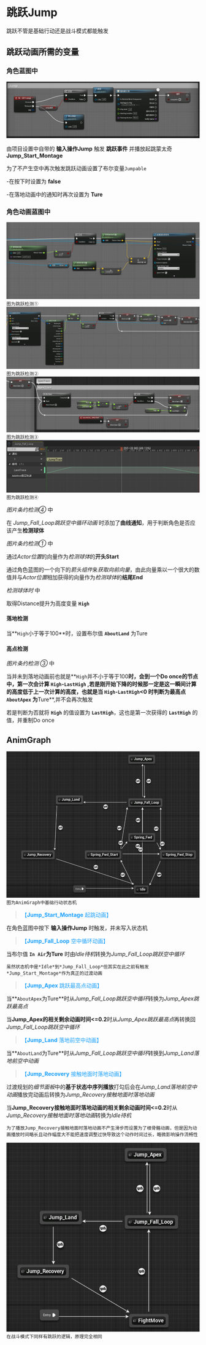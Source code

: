 # 跳跃Jump
跳跃不管是基础行动还是战斗模式都能触发

## 跳跃动画所需的变量

### 角色蓝图中

![Image](amWiki/images/Jump1.png)

由项目设置中自带的 **输入操作Jump** 触发 **跳跃事件** 并播放起跳蒙太奇 **Jump_Start_Montage**

为了不产生空中再次触发跳跃动画设置了布尔变量`Jumpable`

 -在按下时设置为 **false**

 -在落地动画中的通知时再次设置为 **Ture**

### 角色动画蓝图中
![Image](amWiki/images/Jump4.png)
`图为跳跃检测①`
![Image](amWiki/images/Jump5.png)
`图为跳跃检测②`
![Image](amWiki/images/Jump6.png)
`图为跳跃检测③`
![Image](amWiki/images/Jump7.png)
`图为跳跃检测④`

*图片条约检测④* 中

在 *Jump_Fall_Loop跳跃空中循环动画* 时添加了**曲线通知**，用于判断角色是否应该产生**检测球体**

*图片条约检测①* 中

通过*Actor位置*的向量作为*检测球体*的**开头Start**

通过角色蓝图的一个向下的*箭头组件*来*获取向前向量*，由此向量乘以一个很大的数值并与*Actor位置*相加获得的向量作为*检测球体*的**结尾End**

*检测球体时* 中

取得Distance提升为高度变量 **`High`**

#### 落地检测

当**`High`小于等于100**时，设置布尔值 **`AboutLand`** 为Ture

#### 高点检测

*图片条约检测 ③* 中

当并未到落地动画前也就是**`High`并不小于等于100**时，会到一个Do once的节点中，第一次会计算 **`High`-`LastHigh`** ,若是刚开始下降的时候那一定是这一瞬间计算的高度低于上一次计算的高度，也就是当  **`High`-`LastHigh`<0** 时判断为最高点
 **`AboutApex`** 为**Ture**,并不会再次触发

若是判断为否就将 **`High`** 的值设置为 **`LastHigh`**，这也是第一次获得的 **`LastHigh`** 的值，并重制Do once


## AnimGraph
![Image](amWiki/images/Jump2.png)
`图为AnimGraph中基础行动状态机`

><font color=#1aa0ff>【**Jump_Start_Montage** 起跳动画】</font>

在角色蓝图中按下 **输入操作Jump** 时触发，并未写入状态机



><font color=#1aa0ff>【**Jump_Fall_Loop** 空中循环动画】</font>

当布尔值 **`In Air`为Ture** 时由*Idle待机*转换为*Jump_Fall_Loop跳跃空中循环*

`虽然状态机中是*Idle*到*Jump_Fall_Loop*但其实在此之前有触发*Jump_Start_Montage*作为真正的过渡动画`



><font color=#1aa0ff>【**Jump_Apex** 跳跃最高点动画】</font>

当**`AboutApex`为Ture**时从*Jump_Fall_Loop跳跃空中循环*转换为*Jump_Apex跳跃最高点*

当**Jump_Apex的相关剩余动画时间<=0.2**时从*Jump_Apex跳跃最高点*再转换回*Jump_Fall_Loop跳跃空中循环*



><font color=#1aa0ff>【**Jump_Land** 落地前空中动画】</font>

当**`AboutLand`为Ture**时从*Jump_Fall_Loop跳跃空中循环*转换到*Jump_Land落地前空中动画*



><font color=#1aa0ff>【**Jump_Recovery** 接触地面时落地动画】</font>

过渡规划的*细节面板*中的**基于状态中序列播放**打勾后会在*Jump_Land落地前空中动画*播放完动画后转换为*Jump_Recovery接触地面时落地动画*

当**Jump_Recovery接触地面时落地动画的相关剩余动画时间<=0.2**时从*Jump_Recovery接触地面时落地动画*转换为*Idle待机*

`为了播放Jump_Recovery接触地面时落地动画不产生滑步而设置为了根骨骼动画，但是因为动画播放时间略长且动作幅度大不能把速度调整过快导致这个动作时间过长，略微影响操作流畅性`

![Image](amWiki/images/Jump3.png)
`在战斗模式下同样有跳跃的逻辑，原理完全相同`
